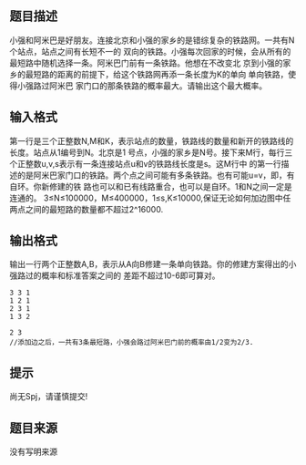 


## 题目描述
小强和阿米巴是好朋友。连接北京和小强的家乡的是错综复杂的铁路网。一共有N个站点，站点之间有长短不一的
双向的铁路。小强每次回家的时候，会从所有的最短路中随机选择一条。阿米巴门前有一条铁路。他想在不改变北
京到小强的家乡的最短路的距离的前提下，给这个铁路网再添一条长度为K的单向 单向铁路，使得小强路过阿米巴
家门口的那条铁路的概率最大。请输出这个最大概率。
## 输入格式
第一行是三个正整数N,M和K，表示站点的数量，铁路线的数量和新开的铁路线的长度。站点从1编号到N。北京是1
号点，小强的家乡是N号。接下来M行，每行三个正整数u,v,s表示有一条连接站点u和v的铁路线长度是s。这M行中
的第一行描述的是阿米巴家门口的铁路。两个点之间可能有多条铁路。也有可能u=v，即，有自环。你新修建的铁
路也可以和已有线路重合，也可以是自环。1和N之间一定是连通的。
3≤N≤100000，M≤400000，1≤s,K≤10000,保证无论如何加边图中任两点之间的最短路的数量都不超过2^16000.
## 输出格式
输出一行两个正整数A,B，表示从A向B修建一条单向铁路。你的修建方案得出的小强路过的概率和标准答案之间的
差距不超过10-6即可算对。

```input1
3 3 1
1 2 1
2 3 1
1 3 2

```

```output1
2 3
//添加边之后，一共有3条最短路，小强会路过阿米巴门前的概率由1/2变为2/3.
```

## 提示
尚无Spj，请谨慎提交!
## 题目来源
没有写明来源



